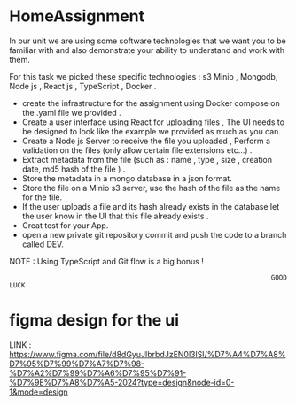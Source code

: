 # HomeAssignment


In our unit we are using some software technologies that we want you to be familiar with and also demonstrate your ability to understand and work with them.

For this task we picked these specific technologies : s3 Minio , Mongodb, Node js , React js , TypeScript , Docker .


 - create the infrastructure for the assignment  using Docker compose on the .yaml file we provided . 
 - Create a user interface using React  for uploading files , The UI needs to be designed to look like the example we provided as much as you can.
 - Create a Node js Server to receive the file you uploaded , Perform a validation on the files (only allow certain file extensions etc…) .
 - Extract metadata from the file (such as :  name , type , size , creation date, md5 hash of the file  ) .
 - Store the metadata in a mongo database in a json format. 
 - Store the file on a Minio s3 server, use the hash of the file as the name for the file.
 - If the user uploads a file and its hash already exists in the database let the user know in the UI that this file already exists . 
 - Creat test for your App. 
 - open a new private git repository commit and push the code to a branch called DEV. 

NOTE :  Using TypeScript and Git flow is a big bonus !

                                                                      GOOD LUCK 
 

# figma design for the ui 
LINK : https://www.figma.com/file/d8dGyuJIbrbdJzEN0l3lSI/%D7%A4%D7%A8%D7%95%D7%99%D7%A7%D7%98-%D7%A2%D7%99%D7%A6%D7%95%D7%91-%D7%9E%D7%A8%D7%A5-2024?type=design&node-id=0-1&mode=design 
